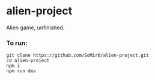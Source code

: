 # alien-project

Alien game, unfinished.

### To run:

```
git clone https://github.com/SoMir0/alien-project.git
cd alien-project
npm i
npm run dev
```
